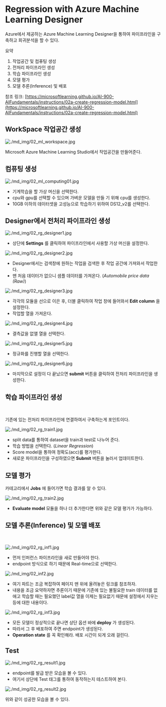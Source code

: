 # Regression with Azure Machine Learning Designer

Azure에서 제공하는 Azure Machine Learning Designer을 통하여 파이프라인을 구축하고 회귀분석을 할 수 있다.

요약  
1. 작업공간 및 컴퓨팅 생성
2. 전처리 파이프라인 생성
3. 학습 파이프라인 생성
4. 모델 평가
5. 모델 추론(Inference) 및 배포

참조 링크: [https://microsoftlearning.github.io/AI-900-AIFundamentals/instructions/02a-create-regression-model.html](https://microsoftlearning.github.io/AI-900-AIFundamentals/instructions/02a-create-regression-model.html)

## WorkSpace 작업공간 생성

![./md_img/02_ml_workspace.jpg](./md_img/02_ml_workspace.jpg)

Microsoft Azure Machine Learning Studio에서 작업공간을 만들어준다. 

## 컴퓨팅 생성

![./md_img/02_ml_computing01.jpg](./md_img/02_ml_computing01.jpg)

* 기계학습을 할 가상 머신을 선택한다.
* cpu와 gpu를 선택할 수 있으며 가벼운 모델을 만들 기 위해 cpu를 생성한다.
* 10GB 이하의 데이터셋을 고성능으로 학습하기 위하여 DS12_v2를 선택한다.

## Designer에서 전처리 파이프라인 생성

![./md_img/02_rg_designer1.jpg](./md_img/02_rg_designer1.jpg)  

* 상단에 __Settings__ 를 클릭하여 파이프라인에서 사용할 가상 머신을 설정한다.

![./md_img/02_rg_designer2.jpg](./md_img/02_rg_designer2.jpg)

* Designer에서는 검색창에 원하는 작업을 검색한 후 작업 공간에 가져와서 작업한다.
* 맨 처음 데이터가 없으니 샘플 데이터를 가져온다.  (_Automobile price data (Raw)_)  

![./md_img/02_rg_designer3.jpg](./md_img/02_rg_designer3.jpg)

* 각각의 모듈을 선으로 이은 후, 더블 클릭하여 작업 창에 들어와서 __Edit column__ 을 설정한다.  
* 작업할 열을 가져온다.

![./md_img/02_rg_designer4.jpg](./md_img/02_rg_designer4.jpg)

* 결측값을 없앨 열을 선택한다.

![./md_img/02_rg_designer5.jpg](./md_img/02_rg_designer5.jpg)

* 정규화를 진행할 열을 선택한다.

![./md_img/02_rg_designer6.jpg](./md_img/02_rg_designer6.jpg)

* 마지막으로 설정이 다 끝났으면 __submit__ 버튼을 클릭하여 전처리 파이프라인을 생성한다.

## 학습 파이프라인 생성

<br>

기존에 있는 전처리 파이프라인에 연결하여서 구축하는게 포인트이다.

![./md_img/02_rg_train1.jpg](./md_img/02_rg_train1.jpg)

* split data를 통하여 dataset을 train과 test로 나누어 준다.
* 학습 방법을 선택한다. (_Linear Regression_)
* Score model을 통하여 정확도(acc)를 평가한다.
* 새로운 파이프라인을 구성하였으면 __Submit__ 버튼을 눌러서 업데이트한다.

## 모델 평가

카테고리에서 __Jobs__ 에 들어가면 학습 결과를 알 수 있다.

![./md_img/02_rg_train2.jpg](./md_img/02_rg_train2.jpg)

* __Evaluate model__ 모듈을 하나 더 추가한다면 위와 같은 모델 평가가 가능하다.

## 모델 추론(Inference) 및 모델 배포

<br>

![./md_img/02_rg_inf1.jpg](./md_img/02_rg_inf1.jpg)

* 먼저 인퍼런스 파이프라인을 새로 만들어야 한다.  
* endpoint 방식으로 하기 때문에 Real-time으로 선택한다.

![./md_img/02_inf2.jpg](./md_img/02_inf2.jpg)

* 여기 파트는 조금 복잡하여 페이지 맨 위에 올려놓은 링크를 참조하자.  
* 내용을 조금 요약하자면 추론이기 때문에 기존에 있는 불필요한 train 데이터를 없애고 학습할 때는 필요했던 label값 열을 이제는 필요없기 때문에 설정에서 지우는 등에 대한 내용이다.

![./md_img/02_rg_inf3.jpg](./md_img/02_rg_inf3.jpg)

* 모든 모델이 정상적으로 끝나면 상단 옵션 바에 __deploy__ 가 생성된다.
* 따라서 그 후 배포하여 주면 endpoint가 생성된다.
* __Operation state__ 를 꼭 확인해라. 배포 시간이 되게 오래 걸린다.

## Test

![./md_img/02_rg_result1.jpg](./md_img/02_rg_result1.jpg)

* endpoint를 발급 받은 모습을 볼 수 있다.
* 여기서 상단에 Test 태그를 통하여 동작하는지 테스트하여 본다.

![./md_img/02_rg_result2.jpg](./md_img/02_rg_result2.jpg)

위와 같이 성공한 모습을 볼 수 있다.